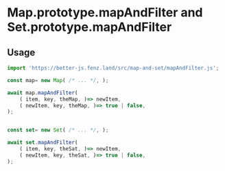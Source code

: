 # Map.prototype.mapAndFilter and Set.prototype.mapAndFilter

## Usage

```javascript
import 'https://better-js.fenz.land/src/map-and-set/mapAndFilter.js';

const map= new Map( /* ... */, );

await map.mapAndFilter(
	( item, key, theMap, )=> newItem,
	( newItem, key, theMap, )=> true | false,
);


const set= new Set( /* ... */, );

await set.mapAndFilter(
	( item, key, theSat, )=> newItem,
	( newItem, key, theSat, )=> true | false,
);
```
